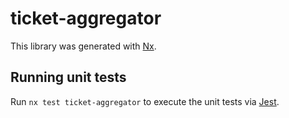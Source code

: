 # ticket-aggregator

This library was generated with [Nx](https://nx.dev).

## Running unit tests

Run `nx test ticket-aggregator` to execute the unit tests via [Jest](https://jestjs.io).
